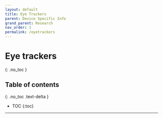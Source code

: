 ```yaml
---
layout: default
title: Eye Trackers
parent: Device Specific Info
grand_parent: Research
nav_order: 1
permalink: /eyetrackers
---
```


# Eye trackers
{: .no_toc }

## Table of contents
{: .no_toc .text-delta }

* TOC
{:toc}

---

